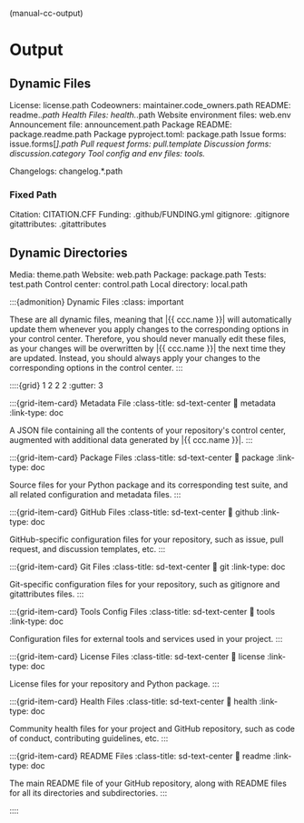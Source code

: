 (manual-cc-output)
# Output



## Dynamic Files
License: license.path
Codeowners: maintainer.code_owners.path
README: readme.*.path
Health Files: health.*.path
Website environment files: web.env
Announcement file: announcement.path
Package README: package.readme.path
Package pyproject.toml: package.path
Issue forms: issue.forms[*].path
Pull request forms: pull.template
Discussion forms: discussion.category
Tool config and env files: tools.*

Changelogs: changelog.*.path


### Fixed Path
Citation: CITATION.CFF
Funding: .github/FUNDING.yml
gitignore: .gitignore
gitattributes: .gitattributes

## Dynamic Directories
Media: theme.path
Website: web.path
Package: package.path
Tests: test.path
Control center: control.path
Local directory: local.path



:::{admonition} Dynamic Files
:class: important

These are all dynamic files, meaning that |{{ ccc.name }}| will automatically
update them whenever you apply changes to the corresponding options in your control center.
Therefore, you should never manually edit these files, as your changes will be overwritten
by |{{ ccc.name }}| the next time they are updated. Instead, you should always
apply your changes to the corresponding options in the control center.
:::


::::{grid} 1 2 2 2
:gutter: 3

:::{grid-item-card} Metadata File
:class-title: sd-text-center
:link: metadata
:link-type: doc

A JSON file containing all the contents of your repository's control center,
augmented with additional data generated by |{{ ccc.name }}|.
:::

:::{grid-item-card} Package Files
:class-title: sd-text-center
:link: package
:link-type: doc

Source files for your Python package and its corresponding test suite,
and all related configuration and metadata files.
:::

:::{grid-item-card} GitHub Files
:class-title: sd-text-center
:link: github
:link-type: doc

GitHub-specific configuration files for your repository,
such as issue, pull request, and discussion templates, etc.
:::

:::{grid-item-card} Git Files
:class-title: sd-text-center
:link: git
:link-type: doc

Git-specific configuration files for your repository,
such as gitignore and gitattributes files.
:::

:::{grid-item-card} Tools Config Files
:class-title: sd-text-center
:link: tools
:link-type: doc

Configuration files for external tools and services used in your project.
:::

:::{grid-item-card} License Files
:class-title: sd-text-center
:link: license
:link-type: doc

License files for your repository and Python package.
:::

:::{grid-item-card} Health Files
:class-title: sd-text-center
:link: health
:link-type: doc

Community health files for your project and GitHub repository,
such as code of conduct, contributing guidelines, etc.
:::

:::{grid-item-card} README Files
:class-title: sd-text-center
:link: readme
:link-type: doc

The main README file of your GitHub repository,
along with README files for all its directories and subdirectories.
:::

::::
